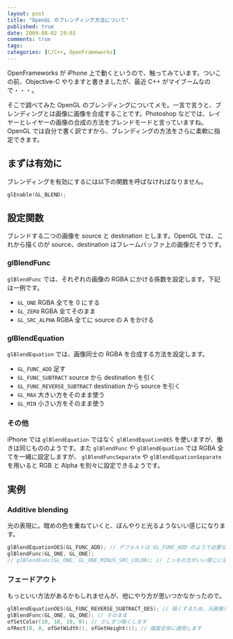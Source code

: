 ```yaml
---
layout: post
title: "OpenGL のブレンディング方法について"
published: true
date: 2009-08-02 19:03
comments: true
tags:
categories: [C/C++, OpenFrameworks]
---
```


OpenFrameworks が iPhone 上で動くというので、触ってみています。ついこの前、Objective-C やりますと書きましたが、最近 C++ がマイブームなので・・・。

そこで調べてみた OpenGL のブレンディングについてメモ。一言で言うと、ブレンディングとは画像に画像を合成することです。Photoshop などでは、レイヤーとレイヤーの画像の合成の方法をブレンドモードと言っていますね。OpenGL では自分で書く訳ですから、ブレンディングの方法をさらに柔軟に指定できます。

## まずは有効に

ブレンディングを有効にするには以下の関数を呼ばなければなりません。

```cpp
glEnable(GL_BLEND);
```

## 設定関数

ブレンドする二つの画像を source と destination とします。OpenGL では、これから描くのが source、destination はフレームバッファ上の画像だそうです。

### glBlendFunc

`glBlendFunc` では、それぞれの画像の RGBA にかける係数を設定します。下記は一例です。

- `GL_ONE` RGBA 全てを 0 にする
- `GL_ZERO` RGBA 全てそのまま
- `GL_SRC_ALPHA` RGBA 全てに source の A をかける

### glBlendEquation

`glBlendEquation` では、画像同士の RGBA を合成する方法を設定します。

- `GL_FUNC_ADD` 足す
- `GL_FUNC_SUBTRACT` source から destination を引く
- `GL_FUNC_REVERSE_SUBTRACT` destination から source を引く
- `GL_MAX` 大きい方をそのまま使う
- `GL_MIN` 小さい方をそのまま使う

### その他

iPhone では `glBlendEquation` ではなく `glBlendEquationOES` を使いますが、働きは同じもののようです。また `glBlendFunc` や `glBlendEquation` では RGBA 全てを一緒に設定しますが、 `glBlendFuncSeparate` や `glBlendEquationSeparate` を用いると RGB と Alpha を別々に設定できるようです。

## 実例

### Additive blending

光の表現に。暗めの色を重ねていくと、ぼんやりと光るようないい感じになります。

```cpp
glBlendEquationOES(GL_FUNC_ADD); // デフォルトは GL_FUNC_ADD のようで必要ないかも
glBlendFunc(GL_ONE, GL_ONE);
// glBlendFunc(GL_ONE, GL_ONE_MINUS_SRC_COLOR); // こっちの方がいい感じになるとか・・・。
```

### フェードアウト

もっといい方法があるかもしれませんが、他にやり方が思いつかなかったので。

```cpp
glBlendEquationOES(GL_FUNC_REVERSE_SUBTRACT_OES); // 暗くするため、元画像から引く
glBlendFunc(GL_ONE, GL_ONE); // そのまま
ofSetColor(10, 10, 10, 0); // 少しずつ暗くします
ofRect(0, 0, ofGetWidth(), ofGetHeight()); // 画面全体に適用します
```

